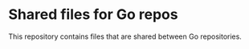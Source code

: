 # Shared files for Go repos

This repository contains files that are shared between Go repositories.
